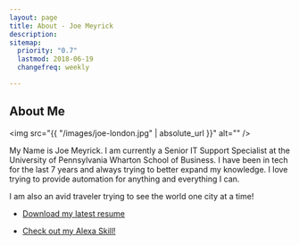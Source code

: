 ```yaml
---
layout: page
title: About - Joe Meyrick
description: 
sitemap:
  priority: "0.7"
  lastmod: 2018-06-19
  changefreq: weekly

---
```

## About Me

<span class="image left"><img src="{{ "/images/joe-london.jpg" | absolute_url }}" alt="" /></span>

My Name is Joe Meyrick.  I am currently a Senior IT Support Specialist at the University of Pennsylvania Wharton School of Business.  I have been in tech for the last 7 years and always trying to better expand my knowledge.  I love trying to provide automation for anything and everything I can.

I am also an avid traveler trying to see the world one city at a time!


<ul class="actions">

<li><a href="{{ "/images/meyrick_resume.pdf" | absolute_rl }}" class="button">Download my latest resume</a></li>
 </ul>
 
 <ul class="actions">

<li><a href="https://www.amazon.com/Joseph-Meyrick-Philly-Transit/dp/B07N7XYG71/ref=sr_1_1?dchild=1&keywords=philly+transit+alexa+skill&qid=1596836917&sr=8-1" class="button">Check out my Alexa Skill!</a></li>
 </ul>
